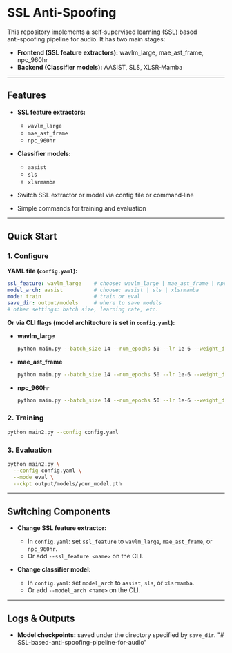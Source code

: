 # SSL Anti‑Spoofing

This repository implements a self‑supervised learning (SSL) based anti‑spoofing pipeline for audio. It has two main stages:

* **Frontend (SSL feature extractors):** wavlm\_large, mae\_ast\_frame, npc\_960hr
* **Backend (Classifier models):** AASIST, SLS, XLSR‑Mamba

---

## Features

* **SSL feature extractors:**

  * `wavlm_large`
  * `mae_ast_frame`
  * `npc_960hr`
* **Classifier models:**

  * `aasist`
  * `sls`
  * `xlsrmamba`
* Switch SSL extractor or model via config file or command‑line
* Simple commands for training and evaluation
---

## Quick Start

### 1. Configure

**YAML file (`config.yaml`):**

```yaml
ssl_feature: wavlm_large    # choose: wavlm_large | mae_ast_frame | npc_960hr
model_arch: aasist          # choose: aasist | sls | xlsrmamba
mode: train                 # train or eval
save_dir: output/models     # where to save models
# other settings: batch size, learning rate, etc.
```

**Or via CLI flags (model architecture is set in `config.yaml`):**

* **wavlm\_large**

  ```bash
  python main.py --batch_size 14 --num_epochs 50 --lr 1e-6 --weight_decay 1e-4 --ssl_feature wavlm_large --seed 1234 --emb_size 256 --num_encoders 12
  ```
* **mae\_ast\_frame**

  ```bash
  python main.py --batch_size 14 --num_epochs 50 --lr 1e-6 --weight_decay 1e-4 --ssl_feature mae_ast_frame --seed 1234 --emb_size 256 --num_encoders 12
  ```
* **npc\_960hr**

  ```bash
  python main.py --batch_size 14 --num_epochs 50 --lr 1e-6 --weight_decay 1e-4 --ssl_feature npc_960hr --seed 1234 --emb_size 256 --num_encoders 12
  ```

### 2. Training

```bash
python main2.py --config config.yaml
```

### 3. Evaluation

```bash
python main2.py \
  --config config.yaml \
  --mode eval \
  --ckpt output/models/your_model.pth
```

---

## Switching Components

* **Change SSL feature extractor:**

  * In `config.yaml`: set `ssl_feature` to `wavlm_large`, `mae_ast_frame`, or `npc_960hr`.
  * Or add `--ssl_feature <name>` on the CLI.
* **Change classifier model:**

  * In `config.yaml`: set `model_arch` to `aasist`, `sls`, or `xlsrmamba`.
  * Or add `--model_arch <name>` on the CLI.

---

## Logs & Outputs

* **Model checkpoints:** saved under the directory specified by `save_dir`.
"# SSL-based-anti-spoofing-pipeline-for-audio" 

# 
